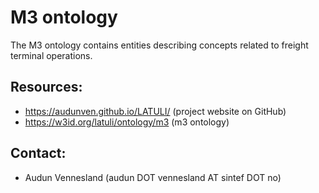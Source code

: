 M3 ontology
===
The M3 ontology contains entities describing concepts related to freight terminal operations.

Resources:
---
* https://audunven.github.io/LATULI/ (project website on GitHub)
* https://w3id.org/latuli/ontology/m3 (m3 ontology)

Contact:
---
* Audun Vennesland (audun DOT vennesland AT sintef DOT no)
